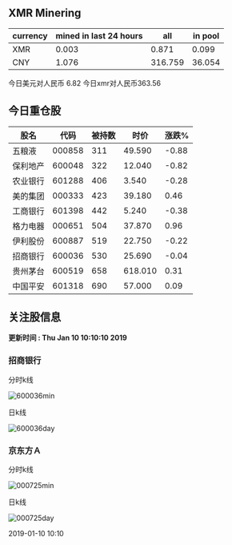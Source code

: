 ## XMR Minering

|currency|mined in last 24 hours|all|in pool|
|---|---|---|---|
|XMR|0.003|0.871|0.099|
|CNY|1.076|316.759|36.054|

今日美元对人民币 6.82	今日xmr对人民币363.56


## 今日重仓股 

|股名|代码|被持数|时价|涨跌%|
|---|---|---|---|---|
|五粮液|000858|311|49.590|-0.88|
|保利地产|600048|322|12.040|-0.82|
|农业银行|601288|406|3.540|-0.28|
|美的集团|000333|423|39.180|0.46|
|工商银行|601398|442|5.240|-0.38|
|格力电器|000651|504|37.870|0.96|
|伊利股份|600887|519|22.750|-0.22|
|招商银行|600036|530|25.690|-0.04|
|贵州茅台|600519|658|618.010|0.31|
|中国平安|601318|690|57.000|0.09|

## 关注股信息
**更新时间 : Thu Jan 10 10:10:10 2019**
### 招商银行 
分时k线

![600036min](http://image.sinajs.cn/newchart/min/n/sh600036.gif)

日k线

![600036day](http://image.sinajs.cn/newchart/daily/n/sh600036.gif)

### 京东方Ａ 
分时k线

![000725min](http://image.sinajs.cn/newchart/min/n/sz000725.gif)

日k线

![000725day](http://image.sinajs.cn/newchart/daily/n/sz000725.gif)

2019-01-10 10:10